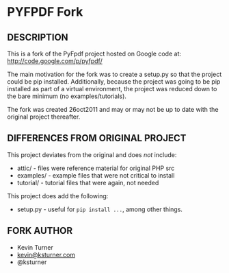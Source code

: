 
PYFPDF Fork
===========


DESCRIPTION
-----------

This is a fork of the PyFpdf project hosted on Google code at:
http://code.google.com/p/pyfpdf/

The main motivation for the fork was to create a setup.py so that the project
could be pip installed. Additionally, because the project was going to be pip
installed as part of a virtual environment, the project was reduced down to the
bare minimum (no examples/tutorials).

The fork was created 26oct2011 and may or may not be up to date with the
original project thereafter.


DIFFERENCES FROM ORIGINAL PROJECT
---------------------------------

This project deviates from the original and does *not* include:

 * attic/ - files were reference material for original PHP src
 * examples/ - example files that were not critical to install
 * tutorial/ - tutorial files that were again, not needed

This project does add the following:

 * setup.py - useful for `pip install ...`, among other things.


FORK AUTHOR
-----------

 * Kevin Turner
 * kevin@ksturner.com
 * @ksturner
